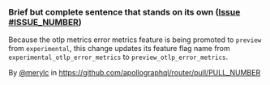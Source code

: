 ### Brief but complete sentence that stands on its own ([Issue #ISSUE_NUMBER](https://github.com/apollographql/router/issues/ISSUE_NUMBER))

Because the otlp metrics error metrics feature is being promoted to `preview` from `experimental`, this change updates its feature flag name from `experimental_otlp_error_metrics` to `preview_otlp_error_metrics`.

By [@merylc](https://github.com/merylc) in https://github.com/apollographql/router/pull/PULL_NUMBER